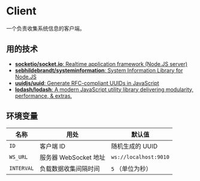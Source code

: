 # Client

一个负责收集系统信息的客户端。

## 用的技术

- [**socketio/socket.io**: Realtime application framework (Node.JS server)](https://github.com/socketio/socket.io)
- [**sebhildebrandt/systeminformation**: System Information Library for Node.JS](https://github.com/sebhildebrandt/systeminformation)
- [**uuidjs/uuid**: Generate RFC-compliant UUIDs in JavaScript](https://github.com/uuidjs/uuid)
- [**lodash/lodash**: A modern JavaScript utility library delivering modularity, performance, & extras.](https://github.com/lodash/lodash)

## 环境变量

| 名称       | 用处                  | 默认值                |
| ---------- | --------------------- | --------------------- |
| `ID`       | 客户端 ID             | 随机生成的 UUID       |
| `WS_URL`   | 服务器 WebSocket 地址 | `ws://localhost:9010` |
| `INTERVAL` | 负载数据收集间隔时间  | `5` （单位为秒）      |